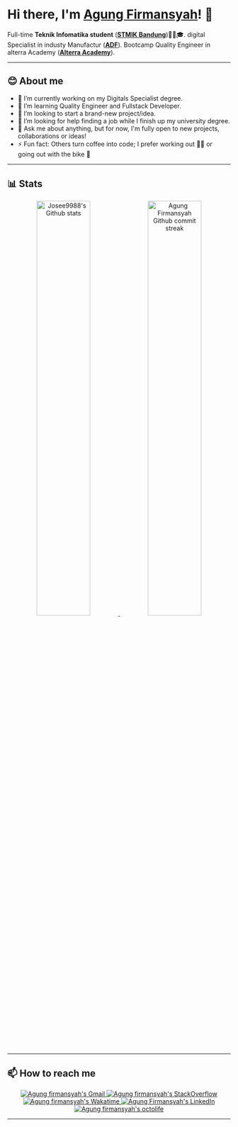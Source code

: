 <!-- markdownlint-disable MD033 MD042-->

# Hi there, I'm **[Agung Firmansyah]([https://jgracia.es](https://github.com/AgungFirmansyah09))**! 👋

Full-time **Teknik Infomatika student** (**[STMIK Bandung](https://www.stmik-bandung.ac.id/)**)🧑‍🎓🎓. digital Specialist in industy Manufactur (**[ADF](https://adisdimensionfootwear.id)**). Bootcamp Quality Engineer in alterra Academy (**[Alterra Academy](https://academy.alterra.id)**).

---

## **😊 About me**

- 🔭 I’m currently working on my Digitals Specialist degree.
- 🌱 I’m learning Quality Engineer and Fullstack Developer.
- 👯 I’m looking to start a brand-new project/idea.
- 🤔 I’m looking for help finding a job while I finish up my university degree.
- 💬 Ask me about anything, but for now, I'm fully open to new projects, collaborations or ideas!
- ⚡ Fun fact: Others turn coffee into code; I prefer working out 🏋🏽 or going out with the bike 🚴

---

## **📊 Stats**

<div align="center" style="text-align:center">
    <a href="#">
        <img width="49%" src="https://github-readme-stats.vercel.app/api?username=AgungFirmansyah09&show_icons=true&theme=monokai&count_private=true"
            alt="Josee9988's Github stats">
    </a>
    <a href="#">
        <img width="49%" src="https://github-readme-streak-stats.herokuapp.com/?user=AgungFirmansyah09&theme=monokai"
            alt="Agung Firmansyah Github commit streak">
    </a>
<!--     <a href="https://wakatime.com/@AgungFirmansyah09/">
        <img width="70%" src="https://github-readme-stats.vercel.app/api/wakatime?username=AgungFirmansyah09&hide_progress=false&layout=compact&custom_title=Wakatime%20last%20year%20Stats"
            alt="AgungFirmansyah09's wakatime last year stats">
    </a> -->
</div>

---

## **📫 How to reach me**

<div align="center" style="text-align:center">
    <a href="mailto:firmansya15agung09@gmail.com">
      <img src="https://img.shields.io/badge/-Gmail-EA4335?style=for-the-badge&logo=Gmail&logoColor=white"
       alt="Agung firmansyah's Gmail">
    </a>
    <a href="https://stackoverflow.com/users/13322350/agung-firmansyah">
        <img src="https://img.shields.io/badge/-SO-F58025?style=for-the-badge&logo=StackOverflow&logoColor=white"
            alt="Agung firmansyah's StackOverflow">
    </a>
    <a href="https://wakatime.com/@AgungFirmansyah09/">
        <img src="https://img.shields.io/badge/-WakaTime-c14430?style=for-the-badge&logo=Wakatime&logoColor=white@Josee9988&color=green"
            alt="Agung firmansyah's Wakatime">
    </a>
<!--     <a href="https://profile.codersrank.io/user/josee9988/">
        <img src="https://img.shields.io/badge/CodersRank-67A4AC?style=for-the-badge&logo=codersrank&logoColor=white"
            alt="Agung firmansyah's CodersRank">
    </a> -->
    <a href="https://www.linkedin.com/in/agungf09/">
        <img src="https://img.shields.io/badge/LinkedIn-0A66C2?style=for-the-badge&logo=linkedin&logoColor=white"
            alt="Agung Firmansyah's LinkedIn">
    </a>
    <a href="https://octolife.now.sh/AgungFirmansyah09">
        <img src="https://img.shields.io/badge/OctoLife-333?style=for-the-badge&logo=github&logoColor=white"
            alt="Agung firmansyah's octolife">
    </a>
 
<!--     <a href="https://dev.to/josee9988">
        <img src="https://img.shields.io/badge/Dev.to-0A0A0A?style=for-the-badge&logo=dev.to&logoColor=white"
            alt="Josee9988's dev.to">
    </a> -->
 
</div>

---

<br>

<!-- _Made with a lot of ❤️❤️ by **[@AgungFirmansyah](https://github.com/AgungFirmansyah09)**_ -->
